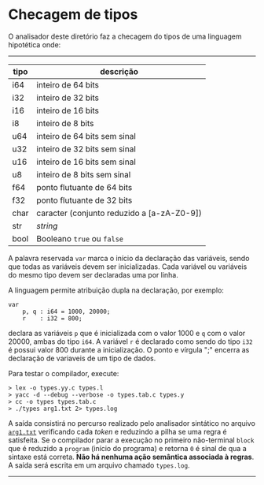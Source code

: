 # Checagem de tipos

O analisador deste diretório faz a checagem do tipos de 
uma linguagem hipotética onde:

------------------------
tipo    | descrição
--------|-----------------
i64     | inteiro de 64 bits
i32     | inteiro de 32 bits
i16     | inteiro de 16 bits
i8      | inteiro de 8 bits
u64     | inteiro de 64 bits sem sinal
u32     | inteiro de 32 bits sem sinal
u16     | inteiro de 16 bits sem sinal
u8      | inteiro de 8 bits sem sinal
f64     | ponto flutuante de 64 bits
f32     | ponto flutuante de 32 bits
char    | caracter (conjunto reduzido a [a-zA-Z0-9])
str     | _string_
bool    | Booleano `true` ou `false`

A palavra reservada `var` marca o início da declaração 
das variáveis, sendo que todas as variáveis devem ser 
inicializadas. Cada variável ou variáveis do mesmo tipo 
devem ser declaradas uma por linha.

A linguagem permite atribuição dupla na declaração, por exemplo:

```
var
    p, q : i64 = 1000, 20000;
    r    : i32 = 800;
```

declara as variáveis `p` que é inicializada com o valor 1000
e `q` com o valor 20000, ambas do tipo `i64`. A variável `r` 
é declarado como sendo do tipo `i32` é possui valor 800 
durante a inicialização. O ponto e vírgula ";" encerra as 
declaração de variaveis de um tipo de dados.

Para testar o compilador, execute:

```
> lex -o types.yy.c types.l
> yacc -d --debug --verbose -o types.tab.c types.y
> cc -o types types.tab.c
> ./types arg1.txt 2> types.log
```

A saída consistirá no percurso realizado pelo analisador 
sintático no arquivo [`arg1.txt`](arg1.txt) verificando cada _token_ e 
reduzindo a pilha se uma regra é satisfeita. Se o compilador
parar a execução no primeiro não-terminal `block` que é reduzido a 
`program` (início do programa) e retorna `0` é sinal de qua a sintaxe 
está correta. **Não há nenhuma ação semântica associada à regras**. 
A saída será escrita em um arquivo chamado `types.log`.

---

